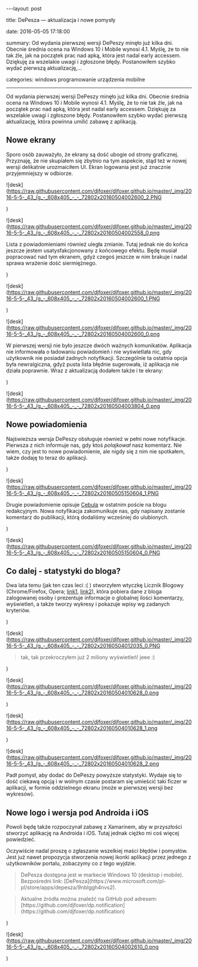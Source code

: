 ﻿---layout:     post

title:      DePesza — aktualizacja i nowe pomysły

date:       2016-05-05 17:18:00

summary:    Od wydania pierwszej wersji DePeszy minęło już kilka dni. Obecnie średnia ocena na Windows 10 i Mobile wynosi 4.1. Myślę, że to nie tak źle, jak na początek prac nad apką, która jest nadal early accessem. Dziękuję za wszelakie uwagi i zgłoszone błędy. Postanowiłem szybko wydać pierwszą aktualizację,...

categories: windows programowanie urządzenia mobilne

---




Od wydania pierwszej wersji DePeszy minęło już kilka dni. Obecnie średnia ocena na Windows 10 i Mobile wynosi 4.1. Myślę, że to nie tak źle, jak na początek prac nad apką, która jest nadal early accessem. Dziękuję za wszelakie uwagi i zgłoszone błędy. Postanowiłem szybko wydać pierwszą aktualizację, która powinna umilić zabawę z aplikacją.





## Nowe ekrany


 


Sporo osób zauważyło, że ekrany są dość ubogie od strony graficznej. Przyznaję, że nie skupiałem się zbytnio na tym aspekcie, stąd też w nowej wersji delikatnie urozmaiciłem UI. Ekran logowania jest już znacznie przyjemniejszy w odbiorze. 




![desk](https://raw.githubusercontent.com/djfoxer/djfoxer.github.io/master/_img/2016-5-5-_43_/g_-_608x405_-_-_72802x20160504002600_2.PNG



)


![desk](https://raw.githubusercontent.com/djfoxer/djfoxer.github.io/master/_img/2016-5-5-_43_/g_-_608x405_-_-_72802x20160504002558_0.png





Lista z powiadomieniami również uległa zmianie. Tutaj jednak nie do końca jeszcze jestem usatysfakcjonowany z końcowego efektu. Będę musiał popracować nad tym ekranem, gdyż czegoś jeszcze w nim brakuje i nadal sprawa wrażenie dość siermiężnego. 

)


![desk](https://raw.githubusercontent.com/djfoxer/djfoxer.github.io/master/_img/2016-5-5-_43_/g_-_608x405_-_-_72802x20160504002600_1.PNG



)


![desk](https://raw.githubusercontent.com/djfoxer/djfoxer.github.io/master/_img/2016-5-5-_43_/g_-_608x405_-_-_72802x20160504002600_0.png




W pierwszej wersji nie było jeszcze dwóch ważnych komunikatów. Aplikacja nie informowała o ładowaniu powiadomień i nie wyświetlała nic, gdy użytkownik nie posiadał żadnych notyfikacji. Szczególnie ta ostatnia opcja była newralgiczna, gdyż pusta lista błędnie sugerowała, iż aplikacja nie działa poprawnie. Wraz z aktualizacją dodałem także i te ekrany:

)


![desk](https://raw.githubusercontent.com/djfoxer/djfoxer.github.io/master/_img/2016-5-5-_43_/g_-_608x405_-_-_72802x20160504003804_0.png








## Nowe powiadomienia




Najświeższa wersja DePeszy obsługuje również w pełni nowe notyfikacje. Pierwsza z nich informuje nas, gdy ktoś  *polajkował*  nasz komentarz. Nie wiem, czy jest to nowe powiadomienie, ale nigdy się z nim nie spotkałem, także dodaję to teraz do aplikacji.

)


![desk](https://raw.githubusercontent.com/djfoxer/djfoxer.github.io/master/_img/2016-5-5-_43_/g_-_608x405_-_-_72802x20160505150604_1.PNG




Drugie powiadomienie opisuje [Cebula](http://www.dobreprogramy.pl/Cebula/Kilka-slow-z-deweloperskiego-podworka,72605.html) w ostatnim poście na blogu redakcyjnym. Nowa notyfikacja zakomunikuje nas, gdy napisany zostanie komentarz do publikacji, którą dodaliśmy wcześniej do ulubionych. 

)


![desk](https://raw.githubusercontent.com/djfoxer/djfoxer.github.io/master/_img/2016-5-5-_43_/g_-_608x405_-_-_72802x20160505150604_0.PNG







## Co dalej - statystyki do bloga?



Dwa lata temu (jak ten czas leci :( ) stworzyłem wtyczkę  Licznik Blogowy (Chrome/Firefox, Opera; [link1](http://www.dobreprogramy.pl/djfoxer/Licznik-Blogowy-wtyczka-do-ChromeOperyFirefoxa-dla-kazdego-Blogera-portalu-aktualizacja-08.04.14-nowe-funkcjonalnosci-0.6,51846.html), [link2](http://www.dobreprogramy.pl/djfoxer/Licznik-Blogowy-wersja-0.6-czyli-wlasne-statystyki-i-wykresy-tuz-pod-reka,53496.html)), która pobiera dane z bloga zalogowanej osoby i prezentuje informacje o globalnej ilości komentarzy, wyświetleń, a także tworzy wykresy i pokazuje wpisy wg zadanych kryteriów.

)


![desk](https://raw.githubusercontent.com/djfoxer/djfoxer.github.io/master/_img/2016-5-5-_43_/g_-_608x405_-_-_72802x20160504012035_0.PNG




<blockquote>

<p>tak, tak przekroczyłem już 2 miliony wyświetleń! jeee :) </p>

</blockquote>

)


![desk](https://raw.githubusercontent.com/djfoxer/djfoxer.github.io/master/_img/2016-5-5-_43_/g_-_608x405_-_-_72802x20160504010628_0.png



)


![desk](https://raw.githubusercontent.com/djfoxer/djfoxer.github.io/master/_img/2016-5-5-_43_/g_-_608x405_-_-_72802x20160504010628_1.png



)


![desk](https://raw.githubusercontent.com/djfoxer/djfoxer.github.io/master/_img/2016-5-5-_43_/g_-_608x405_-_-_72802x20160504010628_2.png





Padł pomysł, aby dodać do DePeszy powyższe statystyki. Wydaje się to dość ciekawą opcją i w wolnym czasie postaram się umieścić taki ficzer w aplikacji, w formie oddzielnego ekranu (może w pierwszej wersji bez wykresów).




## Nowe logo i wersja pod Androida i iOS




Powoli będę także rozpoczynał zabawę z Xamarinem, aby w przyszłości stworzyć aplikację na Androida i iOS. Tutaj jednak ciężko mi coś więcej powiedzieć.

Oczywiście nadal proszę o zgłaszanie wszelkiej maści błędów i pomysłów. Jest już nawet propozycja stworzenia nowej ikonki aplikacji przez jednego z użytkowników portalu,  zobaczymy co z tego wyjdzie.

<blockquote>

<p>DePesza dostępna jest w markecie Windows 10 (desktop i mobile). Bezpośredni link: [DePesza](https://www.microsoft.com/pl-pl/store/apps/depesza/9nblggh4nvs2).</p>

</blockquote>

<blockquote>

<p>Aktualne źródła można znaleźć na GitHub pod adresem:
[https://github.com/djfoxer/dp.notification](https://github.com/djfoxer/dp.notification)</p>

</blockquote>
)


![desk](https://raw.githubusercontent.com/djfoxer/djfoxer.github.io/master/_img/2016-5-5-_43_/g_-_608x405_-_-_72802x20160504002610_0.png


)